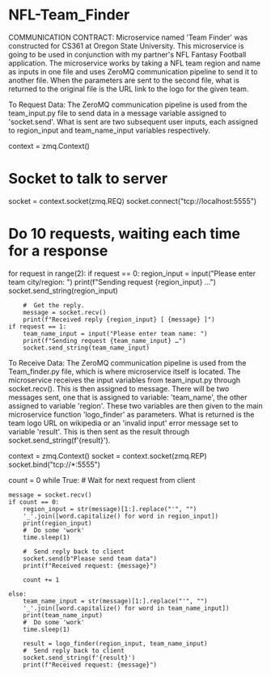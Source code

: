 # NFL-Team_Finder

COMMUNICATION CONTRACT:
Microservice named 'Team Finder' was constructed for CS361 at Oregon State University. This microservice is going to be used in conjunction with my partner's NFL Fantasy Football application. The microservice works by taking a NFL team region and name as inputs in one file and uses ZeroMQ communication pipeline to send it to another file. When the parameters are sent to the second file, what is returned to the original file is the URL link to the logo for the given team. 

To Request Data: The ZeroMQ communication pipeline is used from the team_input.py file to send data in a message variable assigned to 'socket.send'. What is sent are two subsequent user inputs, each assigned to region_input and team_name_input variables respectively. 

context = zmq.Context()
#  Socket to talk to server
socket = context.socket(zmq.REQ)
socket.connect("tcp://localhost:5555")

#  Do 10 requests, waiting each time for a response
for request in range(2):
    if request == 0:
        region_input = input("Please enter team city/region: ")
        print(f"Sending request {region_input} …")
        socket.send_string(region_input)

        #  Get the reply.
        message = socket.recv()
        print(f"Received reply {region_input} [ {message} ]")
    if request == 1:
        team_name_input = input("Please enter team name: ")
        print(f"Sending request {team_name_input} …")
        socket.send_string(team_name_input)

To Receive Data: The ZeroMQ communication pipeline is used from the Team_finder.py file, which is where microservice itself is located. The microservice receives the input variables from team_input.py through socket.recv(). This is then assigned to message. There will be two messages sent, one that is assigned to variable: 'team_name', the other assigned to variable 'region'. These two variables are then given to the main microservice function 'logo_finder' as parameters. What is returned is the team logo URL on wikipedia or an 'invalid input' error message set to variable 'result'. This is then sent as the result through socket.send_string(f'{result}'). 


context = zmq.Context()
socket = context.socket(zmq.REP)
socket.bind("tcp://*:5555")

count = 0
while True:
    #  Wait for next request from client

    message = socket.recv()
    if count == 0:
        region_input = str(message)[1:].replace("'", "")
        '_'.join([word.capitalize() for word in region_input])
        print(region_input)
        #  Do some 'work'
        time.sleep(1)

        #  Send reply back to client
        socket.send(b"Please send team data")
        print(f"Received request: {message}")

        count += 1

    else:
        team_name_input = str(message)[1:].replace("'", "")
        '_'.join([word.capitalize() for word in team_name_input])
        print(team_name_input)
        #  Do some 'work'
        time.sleep(1)

        result = logo_finder(region_input, team_name_input)
        #  Send reply back to client
        socket.send_string(f'{result}')
        print(f"Received request: {message}")


